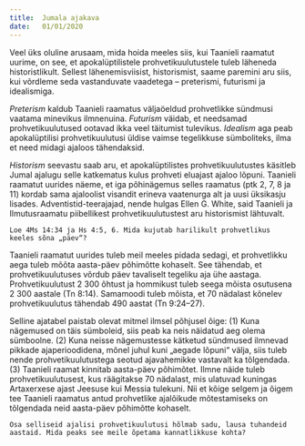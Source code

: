 ```yaml
---
title:  Jumala ajakava
date:   01/01/2020
---
```


Veel üks oluline arusaam, mida hoida meeles siis, kui Taanieli raamatut uurime, on see, et apokalüptilistele prohvetikuulutustele tuleb läheneda historistlikult. Sellest lähenemisviisist, historismist, saame paremini aru siis, kui võrdleme seda vastanduvate vaadetega – preterismi, futurismi ja idealismiga.

_Preterism_ kaldub Taanieli raamatus väljaöeldud prohvetlikke sündmusi vaatama minevikus ilmnenuina. _Futurism_ väidab, et needsamad prohvetikuulutused ootavad ikka veel täitumist tulevikus. _Idealism_ aga peab apokalüptilisi prohvetikuulutusi üldise vaimse tegelikkuse sümboliteks, ilma et need midagi ajaloos tähendaksid.

_Historism_ seevastu saab aru, et apokalüptilistes prohvetikuulutustes käsitleb Jumal ajalugu selle katkematus kulus prohveti eluajast ajaloo lõpuni. Taanieli raamatut uurides näeme, et iga põhinägemus selles raamatus (ptk 2, 7, 8 ja 11) kordab sama ajaloolist visandit erineva vaatenurga alt ja uusi üksikasju lisades. Adventistid-teerajajad, nende hulgas Ellen G. White, said Taanieli ja Ilmutusraamatu piibellikest prohvetikuulutustest aru historismist lähtuvalt.

`Loe 4Ms 14:34 ja Hs 4:5, 6. Mida kujutab harilikult prohvetlikus keeles sõna „päev“?`

Taanieli raamatut uurides tuleb meil meeles pidada sedagi, et prohvetlikku aega tuleb mõõta aasta-päev põhimõtte kohaselt. See tähendab, et prohvetikuulutuses võrdub päev tavaliselt tegeliku aja ühe aastaga. Prohvetikuulutust 2 300 õhtust ja hommikust tuleb seega mõista osutusena 2 300 aastale (Tn 8:14). Samamoodi tuleb mõista, et 70 nädalast kõnelev prohvetikuulutus tähendab 490 aastat (Tn 9:24–27).

Selline ajatabel paistab olevat mitmel ilmsel põhjusel õige: (1) Kuna nägemused on täis sümboleid, siis peab ka neis näidatud aeg olema sümboolne. (2) Kuna neisse nägemustesse kätketud sündmused ilmnevad pikkade ajaperioodidena, mõnel juhul kuni „aegade lõpuni“ välja, siis tuleb nende prohvetikuulutustega seotud ajavahemikke vastavalt ka tõlgendada. (3) Taanieli raamat kinnitab aasta-päev põhimõtet. Ilmne näide tuleb prohvetikuulutusest, kus räägitakse 70 nädalast, mis ulatuvad kuningas Artaxerxese ajast Jeesuse kui Messia tulekuni. Nii et kõige selgem ja õigem tee Taanieli raamatus antud prohvetlike ajalõikude mõtestamiseks on tõlgendada neid aasta-päev põhimõtte kohaselt.

`Osa selliseid ajalisi prohvetikuulutusi hõlmab sadu, lausa tuhandeid aastaid. Mida peaks see meile õpetama kannatlikkuse kohta?`
